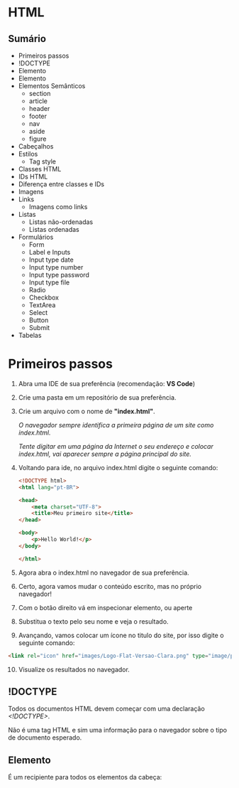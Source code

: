 # HTML

## Sumário

- Primeiros passos
- !DOCTYPE
- Elemento <head>
- Elemento <body>
- Elementos Semânticos
    - section
    - article
    - header
    - footer
    - nav
    - aside
    - figure
- Cabeçalhos
- Estilos
    - Tag style
- Classes HTML
- IDs HTML
- Diferença entre classes e IDs
- Imagens
- Links
    - Imagens como links
- Listas
    - Listas não-ordenadas
    - Listas ordenadas
- Formulários
    - Form
    - Label e Inputs
    - Input type date
    - Input type number
    - Input type password
    - Input type file
    - Radio
    - Checkbox
    - TextArea
    - Select
    - Button
    - Submit
- Tabelas

# Primeiros passos

1. Abra uma IDE de sua preferência (recomendação: **VS Code**)
2. Crie uma pasta em um repositório de sua preferência.
3. Crie um arquivo com o nome de **"index.html"**.

    *O navegador sempre identifica a primeira página de um site como index.html.*

    *Tente digitar em uma página da Internet o seu endereço e colocar index.html, vai aparecer sempre a página principal do site.*

4. Voltando para ide, no arquivo index.html digite o seguinte comando:

    ```html
    <!DOCTYPE html>
    <html lang="pt-BR">

    <head>
        <meta charset="UTF-8">
        <title>Meu primeiro site</title>
    </head>

    <body>
        <p>Hello World!</p>
    </body>

    </html>
    ```

5. Agora abra o index.html no navegador de sua preferência.
6. Certo, agora vamos mudar o conteúdo escrito, mas no próprio navegador!
7. Com o botão direito vá em inspecionar elemento, ou aperte 
8. Substitua o texto pelo seu nome e veja o resultado.
9. Avançando, vamos colocar um ícone no titulo do site, por isso digite o seguinte comando:

 

```html
<link rel="icon" href="images/Logo-Flat-Versao-Clara.png" type="image/png" sizes="16x16">
```

10. Visualize os resultados no navegador.

## !DOCTYPE

Todos os documentos HTML devem começar com uma declaração *<!DOCTYPE>*.

Não é uma tag HTML e sim uma informação para o navegador  sobre o tipo de documento esperado.

## Elemento <head>

É um recipiente para todos os elementos da cabeça: *<title>, <style>, <meta>, <link>, <script>* e *<base>*.

São metadados (dados de dados) e são colocados entre o <*html>* e o *<body>*. Os metadados não são exibidos.

Definem conjuntos de elementos, titulo, conjunto de caracteres, os estilos, scripts e outras metainformações. 

## Elemento <body>

Contém todo conteúdo de um elemento HTML, como: títulos, parágrafos, tabelas, imagens, listas, links, etc.

## Elementos semânticos

Descreve um significado para o navegador e para o desenvolvedor.

![https://www.w3schools.com/html/img_sem_elements.gif](https://www.w3schools.com/html/img_sem_elements.gif)

**Exemplos de elementos não-semânticos:** *<div>* e *<span>* não conta nada sobre o seu conteúdo.

**Exemplos de elementos semânticos:**  *<form>***,** *<table>* ****e *****<article>* define o seu conteúdo claramente.

### O elemento <section>

Define uma seção em um documento.

De acordo com a documentação do HTML do W3C: "Uma seção é um agrupamento temático de conteúdo, geralmente com um cabeçalho".

Uma página inicial normalmente pode ser dividida em seções para introdução, conteúdo e informações de contato.

Exemplo:

```html
<section>
  <h1>Como fazer um plano de ação</h1>
  <p>Plano de ação é uma ferramenta que traça uma metodologia ...</p>
</section>
```

### O elemento <article>

Especifica um conteúdo independente.

Um artigo deve ser capaz de fazer sentido por si próprio e deve ser possível lê-lo independente do restante do site.

Exemplos onde um *<article>* pode ser usado:

- Postagem no fórum
- Postagem no blog
- Artigo de jornal

Exemplo:

```html
<article>
	<h1>Como fazer um plano de ação</h1>
	<p>Para aprender como fazer um plano de ação, é preciso se concentrar em cinco pilares 
	    fundamentais: a iniciação do projeto (traçando os principais objetivos e metas), 
	    o planejamento (estabelecendo as ações), a execução (tomando as medidas), o 
	    monitoramento (avaliando os resultados) e o encerramento (documentando o que foi feito).</p>
</article>
```

⁉️ **Aninhando ```<article>``` na ```<section>``` ou vice-versa ?**

⁉️ **Podemos usar as definições para define como aninhar esses elementos ?**

**Não podemos!** 

Na Internet você encontrará páginas com *<section>* elementos que contém *<article>* elementos e *<article>* elementos que contém *<section>* elementos.

Você também encontrará páginas que contém *<section>* elementos que contém *<section>* elementos e *<article>* elementos que contém *<article>* elementos.

**Exemplo para um jornal:**

O esporte <article> na **seção** de esportes pode ter uma seção técnica em cada *<article>.*

### O elemento ```<header>```

Especifica o cabeçalho de um elemento ou seção.

Deve ser usado com contêiner para conteúdo introdutório.

Você pode ter vários *<header>* em um elemento.

Exemplo:

```html
<section>
  <article>
      <header>
          <h1>Como fazer um plano de Ação ?</h1>
          <p>Como fazer um plano de ação simplesmente perfeito para a sua empresa?</p>
      </header>
      <p>Essa é uma dúvida importante, cuja resposta pode colocar o seu negócio em uma rota de crescimento.</p>
  </article>
</section>
```

❗**Fique Atento**

Não confunda ```*<header>* com *<head>*```

O *<head>* é um elemento para todos os elementos da cabeça: *<title>, <style>, <meta>, <link>, <script>.*

O *<header>* é um cabeçalho de um elemento ou seção.

### O elemento <footer>

Especifica o rodapé para um elemento ou seção.

Um *<footer>* deve conter informações sobre o elemento que o contém.

Um rodapé normalmente contém: autor do documento, informações de direitos autorais, links para termos de uso, informações de contato, etc.

Você pode ter vários footer em um documento.

```html
<footer>
  <p>&copy; 2020, by I'm Kind of a Big Deal, LLC </p>
</footer>
```

### O elemento <nav>

Define um conjunto de links de navegação.

Nem todos os os links de um documento devem estar dentro do *<nav>.* O nav é destinado apenas para o bloco principal de links de navegação.

```html
<nav>
  <a href="departamentos.html">Departamentos</a>
  <a href="membros.html">Membros</a>
  <a href="ferramentas.html">Ferramentas</a>
</nav>
```

**DICA:**

Para automatizar o trabalho digite: "*nav>a*3".* 

*Funcionou no VS Code, não sei se funciona em outras IDEs.*

### O elemento <aside>

Define algum conteúdo além do conteúdo que é colocado (como uma barra lateral).

Deve estar relacionado ao conteúdo.

```html
<section>
  <article>
      <p>Minha família e eu visitamos o Epcot Center neste verão.</p>
  </article>
  <aside>
      <h4>O Epcot Center é um parque temático na Disney World, Flórida.</h4>
  </aside>
</section>
```

### O elemento <figure>

Uma imagem e uma legenda podem ser agrupadas em um *<figure>*.

O objetivo de uma legenda é adicionar uma explicação visual a uma imagem.

O *<img>* define a imagem, o *<figcaption>* define a legenda.

Exemplo:

```html
<figure>
  <img src="https://upload.wikimedia.org/wikipedia/commons/c/ca/1_epcot_spaceship_earth_2010a.JPG" alt="Epcot Center">
  <figcaption>Epcot Center na Disney World, Florida</figcaption>
</figure>
```

## Cabeçalhos

Cabeçalhos são títulos ou legendas que você pode exibir em uma página web.

1. No mesmo arquivo digite:

```html
		<body>
			<h1>Titulo</h1>
	    <h2>Subtitulo</h2>
	    <h3>Texto 3</h3>
	    <h4>Texto 4</h4>
	    <h5>Texto 5</h5>
	    <h6>Texto 6</h6>
		</body>
```

*Dica de SEO:  Sempre seguir a hierarquia do texto! O Google penaliza se não seguir estas regras.*

# Título da página

## Titulo do post

### Subtitulo do post

2. Digite o código abaixo:

```html
<body>
    <h1>Tecnologia</h1>
    <h2>Treinamento de HTML</h2>
    <h3>Aprenda html e se prepare para o mercado</h3>
    <p>Aprenda HTML como você nunca viu, domine tudo deste o básico até o avançado, 
		<strong>isto é possível</strong>.
    </br> Saia da sua zona de conforto e vamos codar!
    </p>
    <h4>Autor: Seu nome</h4>
</body>
```

## Estilos HTML

O elemento *style* é usado para adicionar estilos ao elemento com cor, tamanho, fonte e muito mais.

Exemplo:

```html
<body style="background-color:powderblue;">
```

## Tag <style>

É utilizada para aplicar um CSS em um documento HTML.

```html
<style>
  h1 {color:red;}
  p {color:blue;}
</style>
```

## Classes HTML

O elemento classe é usado para definir estilos iguais para elementos com o mesmo nome de classe.

Exemplo:

```html
<div class="cabecalho">
   <p>Minha família e eu visitamos o Epcot Center neste verão.</p>
</div>
<div class="subtitulo">
  <h4>O Epcot Center é um parque temático na Disney World, Flórida.</h4>
</div>
```

```html
<style>
  .cabecalho {
      font-size: 18pt;
      color: red;
  }
  .subtitulo {
      background-color: blue;
      font-family: Arial, Helvetica, sans-serif;
  }
    </style>
```

O atributo class pode ser usado em qualquer elemento HTML.

O elemento class diferencia maiúsculas e minúsculas!

Use (**.)** para selecionar elementos de uma classe específica.

Um elemento HTML  pode ter mais de uma classe, cada nome de classe é separado por um espaço.

TAGS diferentes podem compartilhar a mesma classe. 

## ID HTML

O id é um atributo usado para especificar um ID exclusivo de um elemento HTML (o valor deve ser exclusivo no documento HTML).

No CSS para selecionar um ID exclusivo, escreva um caractere de hash (#) seguido pelo ID do elemento.

Exemplo:

```html
<p id="subtitulo">Minha família e eu visitamos o Epcot Center neste verão.</p>
```

```html
#subtitulo {
  display: inline-block;
  font-style: italic;
}
```

### Diferença entre classe e ID

As classes permitem atribuir formatação a vários elementos de uma vez. 

As IDs são únicas para cada elemento.

DICA!

Para automatizar o trabalho, tem um método para digitar ID e classe mais rápido, define classe e ID ao mesmo tempo e também define os elementos que estarão aninhados, com classe e ID:

```html
div#lista.lista1>ul#item.elementos*5
```

## Imagens

Para adicionar imagens em um site use este comando:

```html
<img src="img_girl.jpg" alt="Girl in a jacket" width="500" height="600">
```

## Links

Os links permitem que os usuários vão para outras páginas.

```html
<a href="https://github.com/AndersonUfop" title="My Github" target="_blank">Link</a>
```

### Imagens como links

```html
<a href="https://www.infoescola.com/geologia/caverna/">
    <img src="https://www.infoescola.com/wp-content/uploads/2011/11/caverna1-450x450.jpg" alt="Imagem">
</a>
```

DICA!

*Linkar a foto da logo da empresa para a página principal.*

## Listas

As listas permitem agrupar um conjunto de coisas.

### Listas não-ordenadas

- Departamentos
- Membros
- Ferramentas

```html
<ul class="list-unstyled components">
        <li>Departamentos</li>
        <li>Membros</li>
        <li>Ferramentas</li>
</ul>
```

### Listas ordenadas

1. Departamentos
2. Membros
3. Ferramentas

```html
<ol>
        <li>Departamentos</li>
        <li>Membros</li>
        <li>Ferramentas</li>
    </ol>
```

DICA! 

*Para automatizar o trabalho você pode digitar o [**nome da tag*quantidade que você quer]***

Exemplo:

```html
 li*3
```

Resultado:

```html
		<li></li>
    <li></li>
    <li></li>
```

Funcionou no VS Code, não sei se funciona em outras IDEs.

## Formulários

### Form

```html
<form action="index.html" method="POST">
```

### Label e Inputs

```html
<form>
       <label for="inputNome">Nome completo:</label>
       <input type="text" id="nome" placeholder="Digite seu nome" required>
   </form>
```

### Input type number

```html
<label for="inputFilhos">Número de filhos:</label>
<input type="number" id="filhos" placeholder="1" min="0" max="7" required>
```

### Input type date

```html
<label for="inputdataNasc">Data de nascimento:</label>
<input type="date" id="dataNasc" min="1900-01-01" max="2030-12-31">
```

### Input type password

```html
<label for="inputSenha">Senha:</label>
<input type="password" id="senha" maxlength="10" placeholder="Digite sua senha" required>
```

### Input type file

```html
<label for="myFile">Adicione uma foto:</label>
<input type="file" id="imagem" accept="image/*">
```

### Radio

```html
<input type="radio" name="sexo" value="masculino" id="masculino">
<label>Masculino</label>
<input type="radio" name="sexo" value="feminino" id="feminino">
<label>Femino</label>
```

### Checkbox

```html
<input type="checkbox" id="check1">
<label for="check1">HTML</label>
<input type="checkbox" id="check2">
<label for="check2">CSS</label>
<input type="checkbox" id="check3">
<label for="check3">JavaScript</label>
<input type="checkbox" id="check4">
<label for="check4">PHP</label>
<input type="checkbox" id="check5">
<label for="check5">Laravel</label>
<input type="checkbox" id="check6">
<label for="check6">Node JS</label>
<input type="checkbox" id="check7">
<label for="check7">React JS</label>
```

### TextArea

```html
<label for="descricao">Descrição</label>
<textarea rows="5" cols="16" placeholder="Descrição" required id="descricao"></textarea>
```

### Select

```html
<label for="departamento" id="departamento">Departamento</label>
<select name="departamento" id="departamento">
    <option value="1">Presidência</option>
    <option value="2">Vice-presidência</option>
    <option value="3">Projetos</option>
    <option value="4" selected>Qualidade</option>
    <option value="5">Marketing</option>
    <option value="6">Gestão de Pessoas</option>
</select>
```

### Button

```html
<button type="button" class="close" onclick="fechar()">Fechar</button>
<button type="button" disabled>Cancelar</button>
```

### Submit

```html
<button type="submit" class="btn btn-dark" onclick="confirmacao()">Salvar</button>
```

## Tabelas

```html
<table class="table" id="table" width="80%">
    <thead>
        <tr>
            <th scope="col" id="col1">Departamento</th>
            <th scope="col" id="col2">Descrição</th>
            <th scope="col" id="col4"> </th>
        </tr>
    </thead>
    <tbody>
        <tr>
            <td>Presidência</td>
            <td>O departamento é responsável por gerir uma <br>empresa júnior.</td>
            <td>
                <a href="editar.html">
                    <button type="button">Editar</button>
                </a>
                <button type="button">Excluir</button>
            </td>
        </tr>
        <tr>
            <td>Marketing</td>
            <td>O departamento éesponsável pela <br>comunicação interna e<br> externa.</td>
            <td>
                <a href="editar.html">
                    <button type="button">Editar</button>
                </a>
                <button type="button">Excluir</button>
            </td>
        </tr>
        <tr>
            <td>Gestão de Pessoas</td>
            <td>O departamento é responsável por promover<br> treinamentos, eventos<br> e resolver conflitos internos</td>
            <td>
                <a href="editar.html">
                    <button type="button" disabled>Editar</button>
                </a>

                <button type="button" disabled>Excluir</button>
            </td>
        </tr>
    </tbody>
</table>
```

